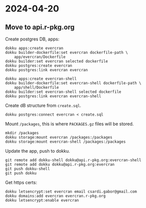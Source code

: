 # 2024-04-20

## Move to api.r-pkg.org

Create postgres DB, apps:

```
dokku apps:create evercran
dokku builder-dockerfile:set evercran dockerfile-path \
    app/evercran/Dockerfile
dokku builder:set evercran selected dockerfile
dokku postgres:create evercran
dokku postgres:link evercran evercran

dokku apps:create evercran-shell
dokku builder-dockerfile:set evercran-shell dockerfile-path \
    app/shell/Dockerfile
dokku builder:set evercran-shell selected dockerfile
dokku postgres:link evercran evercran-shell
```

Create dB structure from `create.sql`.

```
dokku postgres:connect evercran < create.sql
```

Mount `/packages`, this is where `PACKAGES.gz` files will be stored.

```
mkdir /packages
dokku storage:mount evercran /packages:/packages
dokku storage:mount evercran-shell /packages:/packages
```

Update the app, push to dokku.

```
git remote add dokku-shell dokku@api.r-pkg.org:evercran-shell
git remote add dokku dokku@api.r-pkg.org:evercran
git push dokku-shell
git push dokku
```

Get https certs:

```
dokku letsencrypt:set evercran email csardi.gabor@gmail.com
dokku domains:add evercran evercran.r-pkg.org
dokku letsencrypt:enable evercran
```
